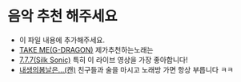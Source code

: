 # 음악 추천 해주세요

- 이 파일 내용에 추가해주세요.
- [TAKE ME(G-DRAGON)](https://www.youtube.com/watch?v=IgIqM68qvF0)
  제가추천하는노래는
- [7.7.7(Silk Sonic)](https://www.youtube.com/watch?v=-nt_u4vo-DI) 특히 이 라이브 영상을 가장 좋아합니다!
- [내생의봄날은...(캔)](https://www.youtube.com/watch?v=hnXvAKzlxVk) 친구들과 술을 마시고 노래방 가면 항상 부릅니다 ㅋㅋ
